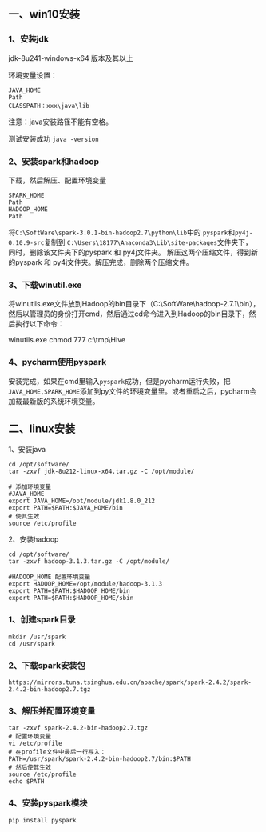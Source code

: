 ## 一、win10安装

### 1、安装jdk
jdk-8u241-windows-x64 版本及其以上

环境变量设置：
```
JAVA_HOME
Path
CLASSPATH：xxx\java\lib
```
注意：java安装路径不能有空格。

测试安装成功
`java -version`

### 2、安装spark和hadoop

下载，然后解压、配置环境变量
```
SPARK_HOME
Path
HADOOP_HOME
Path
```

将`C:\SoftWare\spark-3.0.1-bin-hadoop2.7\python\lib`中的
`pyspark`和`py4j-0.10.9-src`复制到
`C:\Users\18177\Anaconda3\Lib\site-packages`文件夹下，
同时，删除该文件夹下的pyspark 和 py4j文件夹。
解压这两个压缩文件，得到新的pyspark 和 py4j文件夹。解压完成，删除两个压缩文件。

### 3、下载winutil.exe
将winutils.exe文件放到Hadoop的bin目录下（C:\SoftWare\hadoop-2.7.1\bin），然后以管理员的身份打开cmd，然后通过cd命令进入到Hadoop的bin目录下，然后执行以下命令：

winutils.exe chmod 777 c:\tmp\Hive


### 4、pycharm使用pyspark
安装完成，如果在cmd里输入`pyspark`成功，但是pycharm运行失败，把`JAVA_HOME,SPARK_HOME`添加到py文件的环境变量里。或者重启之后，pycharm会加载最新版的系统环境变量。

## 二、linux安装

1、安装java

```
cd /opt/software/
tar -zxvf jdk-8u212-linux-x64.tar.gz -C /opt/module/
```

```
# 添加环境变量
#JAVA_HOME
export JAVA_HOME=/opt/module/jdk1.8.0_212
export PATH=$PATH:$JAVA_HOME/bin
# 使其生效
source /etc/profile
```

2、安装hadoop

```
cd /opt/software/
tar -zxvf hadoop-3.1.3.tar.gz -C /opt/module/
```

```
#HADOOP_HOME 配置环境变量
export HADOOP_HOME=/opt/module/hadoop-3.1.3
export PATH=$PATH:$HADOOP_HOME/bin
export PATH=$PATH:$HADOOP_HOME/sbin
```



### 1、创建spark目录

```
mkdir /usr/spark
cd /usr/spark
```

### 2、下载spark安装包

```
https://mirrors.tuna.tsinghua.edu.cn/apache/spark/spark-2.4.2/spark-2.4.2-bin-hadoop2.7.tgz
```

### 3、解压并配置环境变量

```
tar -zxvf spark-2.4.2-bin-hadoop2.7.tgz
# 配置环境变量
vi /etc/profile
# 在profile文件中最后一行写入：
PATH=/usr/spark/spark-2.4.2-bin-hadoop2.7/bin:$PATH
# 然后使其生效
source /etc/profile
echo $PATH
```

### 4、安装pyspark模块

```
pip install pyspark
```

